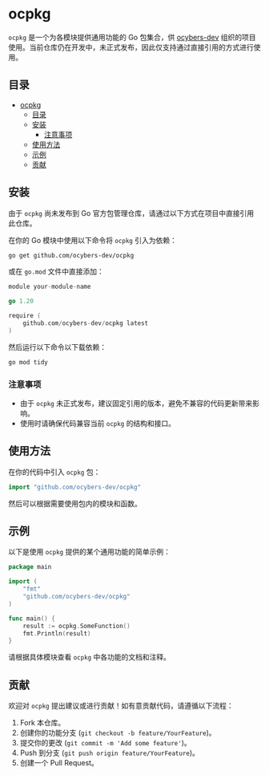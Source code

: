 
# ocpkg

`ocpkg` 是一个为各模块提供通用功能的 Go 包集合，供 [ocybers-dev](https://github.com/ocybers-dev) 组织的项目使用。当前仓库仍在开发中，未正式发布，因此仅支持通过直接引用的方式进行使用。

## 目录
- [ocpkg](#ocpkg)
  - [目录](#目录)
  - [安装](#安装)
    - [注意事项](#注意事项)
  - [使用方法](#使用方法)
  - [示例](#示例)
  - [贡献](#贡献)

## 安装

由于 `ocpkg` 尚未发布到 Go 官方包管理仓库，请通过以下方式在项目中直接引用此仓库。

在你的 Go 模块中使用以下命令将 `ocpkg` 引入为依赖：

```bash
go get github.com/ocybers-dev/ocpkg
```

或在 `go.mod` 文件中直接添加：

```go
module your-module-name

go 1.20

require (
    github.com/ocybers-dev/ocpkg latest
)
```

然后运行以下命令以下载依赖：

```bash
go mod tidy
```

### 注意事项
- 由于 `ocpkg` 未正式发布，建议固定引用的版本，避免不兼容的代码更新带来影响。
- 使用时请确保代码兼容当前 `ocpkg` 的结构和接口。

## 使用方法

在你的代码中引入 `ocpkg` 包：

```go
import "github.com/ocybers-dev/ocpkg"
```

然后可以根据需要使用包内的模块和函数。

## 示例

以下是使用 `ocpkg` 提供的某个通用功能的简单示例：

```go
package main

import (
    "fmt"
    "github.com/ocybers-dev/ocpkg"
)

func main() {
    result := ocpkg.SomeFunction()
    fmt.Println(result)
}
```

请根据具体模块查看 `ocpkg` 中各功能的文档和注释。

## 贡献

欢迎对 `ocpkg` 提出建议或进行贡献！如有意贡献代码，请遵循以下流程：

1. Fork 本仓库。
2. 创建你的功能分支 (`git checkout -b feature/YourFeature`)。
3. 提交你的更改 (`git commit -m 'Add some feature'`)。
4. Push 到分支 (`git push origin feature/YourFeature`)。
5. 创建一个 Pull Request。
